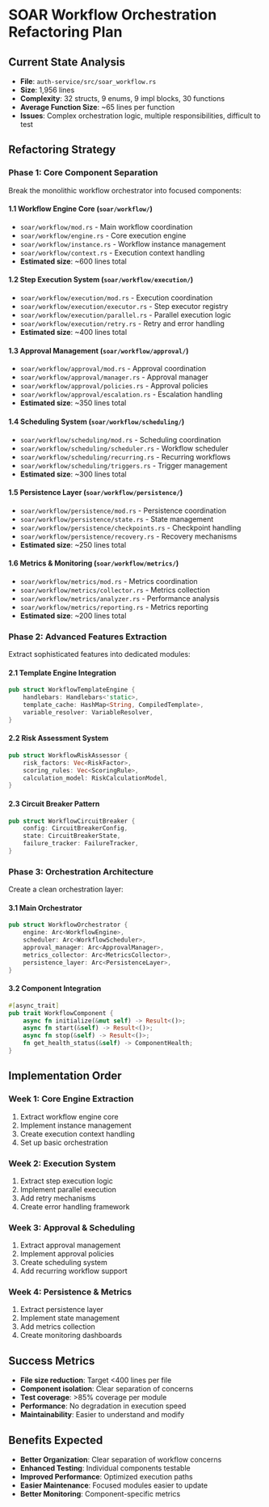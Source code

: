 # SOAR Workflow Orchestration Refactoring Plan

## Current State Analysis
- **File**: `auth-service/src/soar_workflow.rs`
- **Size**: 1,956 lines
- **Complexity**: 32 structs, 9 enums, 9 impl blocks, 30 functions
- **Average Function Size**: ~65 lines per function
- **Issues**: Complex orchestration logic, multiple responsibilities, difficult to test

## Refactoring Strategy

### Phase 1: Core Component Separation
Break the monolithic workflow orchestrator into focused components:

#### 1.1 Workflow Engine Core (`soar/workflow/`)
- `soar/workflow/mod.rs` - Main workflow coordination
- `soar/workflow/engine.rs` - Core execution engine
- `soar/workflow/instance.rs` - Workflow instance management
- `soar/workflow/context.rs` - Execution context handling
- **Estimated size**: ~600 lines total

#### 1.2 Step Execution System (`soar/workflow/execution/`)
- `soar/workflow/execution/mod.rs` - Execution coordination
- `soar/workflow/execution/executor.rs` - Step executor registry
- `soar/workflow/execution/parallel.rs` - Parallel execution logic
- `soar/workflow/execution/retry.rs` - Retry and error handling
- **Estimated size**: ~400 lines total

#### 1.3 Approval Management (`soar/workflow/approval/`)
- `soar/workflow/approval/mod.rs` - Approval coordination
- `soar/workflow/approval/manager.rs` - Approval manager
- `soar/workflow/approval/policies.rs` - Approval policies
- `soar/workflow/approval/escalation.rs` - Escalation handling
- **Estimated size**: ~350 lines total

#### 1.4 Scheduling System (`soar/workflow/scheduling/`)
- `soar/workflow/scheduling/mod.rs` - Scheduling coordination
- `soar/workflow/scheduling/scheduler.rs` - Workflow scheduler
- `soar/workflow/scheduling/recurring.rs` - Recurring workflows
- `soar/workflow/scheduling/triggers.rs` - Trigger management
- **Estimated size**: ~300 lines total

#### 1.5 Persistence Layer (`soar/workflow/persistence/`)
- `soar/workflow/persistence/mod.rs` - Persistence coordination
- `soar/workflow/persistence/state.rs` - State management
- `soar/workflow/persistence/checkpoints.rs` - Checkpoint handling
- `soar/workflow/persistence/recovery.rs` - Recovery mechanisms
- **Estimated size**: ~250 lines total

#### 1.6 Metrics & Monitoring (`soar/workflow/metrics/`)
- `soar/workflow/metrics/mod.rs` - Metrics coordination
- `soar/workflow/metrics/collector.rs` - Metrics collection
- `soar/workflow/metrics/analyzer.rs` - Performance analysis
- `soar/workflow/metrics/reporting.rs` - Metrics reporting
- **Estimated size**: ~200 lines total

### Phase 2: Advanced Features Extraction
Extract sophisticated features into dedicated modules:

#### 2.1 Template Engine Integration
```rust
pub struct WorkflowTemplateEngine {
    handlebars: Handlebars<'static>,
    template_cache: HashMap<String, CompiledTemplate>,
    variable_resolver: VariableResolver,
}
```

#### 2.2 Risk Assessment System
```rust
pub struct WorkflowRiskAssessor {
    risk_factors: Vec<RiskFactor>,
    scoring_rules: Vec<ScoringRule>,
    calculation_model: RiskCalculationModel,
}
```

#### 2.3 Circuit Breaker Pattern
```rust
pub struct WorkflowCircuitBreaker {
    config: CircuitBreakerConfig,
    state: CircuitBreakerState,
    failure_tracker: FailureTracker,
}
```

### Phase 3: Orchestration Architecture
Create a clean orchestration layer:

#### 3.1 Main Orchestrator
```rust
pub struct WorkflowOrchestrator {
    engine: Arc<WorkflowEngine>,
    scheduler: Arc<WorkflowScheduler>,
    approval_manager: Arc<ApprovalManager>,
    metrics_collector: Arc<MetricsCollector>,
    persistence_layer: Arc<PersistenceLayer>,
}
```

#### 3.2 Component Integration
```rust
#[async_trait]
pub trait WorkflowComponent {
    async fn initialize(&mut self) -> Result<()>;
    async fn start(&self) -> Result<()>;
    async fn stop(&self) -> Result<()>;
    fn get_health_status(&self) -> ComponentHealth;
}
```

## Implementation Order

### Week 1: Core Engine Extraction
1. Extract workflow engine core
2. Implement instance management
3. Create execution context handling
4. Set up basic orchestration

### Week 2: Execution System
1. Extract step execution logic
2. Implement parallel execution
3. Add retry mechanisms
4. Create error handling framework

### Week 3: Approval & Scheduling
1. Extract approval management
2. Implement approval policies
3. Create scheduling system
4. Add recurring workflow support

### Week 4: Persistence & Metrics
1. Extract persistence layer
2. Implement state management
3. Add metrics collection
4. Create monitoring dashboards

## Success Metrics
- **File size reduction**: Target <400 lines per file
- **Component isolation**: Clear separation of concerns
- **Test coverage**: >85% coverage per module
- **Performance**: No degradation in execution speed
- **Maintainability**: Easier to understand and modify

## Benefits Expected
- **Better Organization**: Clear separation of workflow concerns
- **Enhanced Testing**: Individual components testable
- **Improved Performance**: Optimized execution paths
- **Easier Maintenance**: Focused modules easier to update
- **Better Monitoring**: Component-specific metrics
